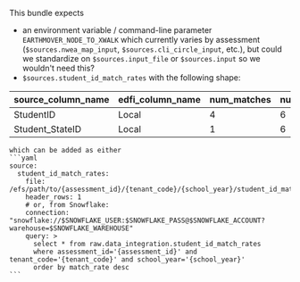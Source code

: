 This bundle expects

* an environment variable / command-line parameter `EARTHMOVER_NODE_TO_XWALK` which currently varies by assessment (`$sources.nwea_map_input`, `$sources.cli_circle_input`, etc.), but could we standardize on `$sources.input_file` or `$sources.input` so we wouldn't need this?
* `$sources.student_id_match_rates` with the following shape:

| source_column_name | edfi_column_name | num_matches | num_rows | match_rate |
| --- | --- | --- | --- | --- |
| StudentID | Local | 4 | 6 | 0.6666666666666666 |
| Student_StateID | Local | 1 | 6 | 0.16666666666666666 |

    which can be added as either
    ```yaml
    source:
      student_id_match_rates:
        file: /efs/path/to/{assessment_id}/{tenant_code}/{school_year}/student_id_match_rates.csv
        header_rows: 1
        # or, from Snowflake:
        connection: "snowflake://$SNOWFLAKE_USER:$SNOWFLAKE_PASS@$SNOWFLAKE_ACCOUNT?warehouse=$SNOWFLAKE_WAREHOUSE"
        query: >
          select * from raw.data_integration.student_id_match_rates
          where assessment_id='{assessment_id}' and tenant_code='{tenant_code}' and school_year='{school_year}'
          order by match_rate desc
    ```